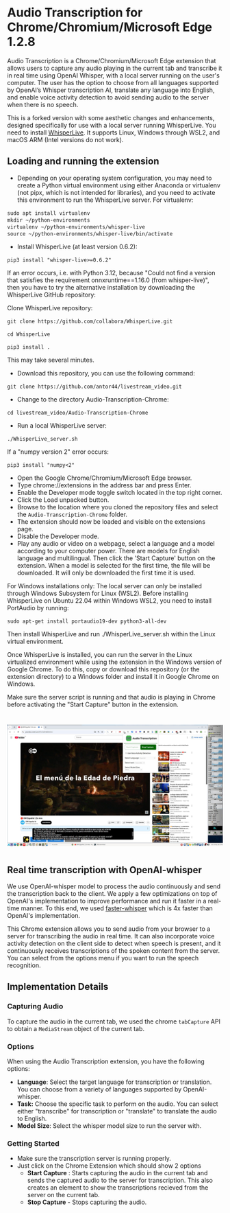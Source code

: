# Audio Transcription for Chrome/Chromium/Microsoft Edge 1.2.8

Audio Transcription is a Chrome/Chromium/Microsoft Edge extension that allows users to capture any audio playing in the current tab and transcribe it in real time using OpenAI Whisper, with a local server running on the user's computer. The user has the option to choose from all languages supported by OpenAI’s Whisper transcription AI, translate any language into English, and enable voice activity detection to avoid sending audio to the server when there is no speech.

This is a forked version with some aesthetic changes and enhancements, designed specifically for use with a local server running WhisperLive. You need to install [WhisperLive](https://github.com/collabora/WhisperLive). It supports Linux, Windows through WSL2, and macOS ARM (Intel versions do not work).


## Loading and running the extension
- Depending on your operating system configuration, you may need to create a Python virtual environment using either Anaconda or virtualenv (not pipx, which is not intended for libraries), and you need to activate this environment to run the WhisperLive server. For virtualenv:
````
sudo apt install virtualenv
mkdir ~/python-environments
virtualenv ~/python-environments/whisper-live
source ~/python-environments/whisper-live/bin/activate
````
- Install WhisperLive (at least version 0.6.2):
```
pip3 install "whisper-live>=0.6.2"
```
If an error occurs, i.e. with Python 3.12, because "Could not find a version that satisfies the requirement onnxruntime==1.16.0 (from whisper-live)", then you have to
try the alternative installation by downloading the WhisperLive GitHub repository:


Clone WhisperLive repository:
```
git clone https://github.com/collabora/WhisperLive.git

```
```
cd WhisperLive
```
```
pip3 install .
```
This may take several minutes.

- Download this repository, you can use the following command:
```
git clone https://github.com/antor44/livestream_video.git
```
- Change to the directory Audio-Transcription-Chrome:
```
cd livestream_video/Audio-Transcription-Chrome
```
- Run a local WhisperLive server:
```
./WhisperLive_server.sh
```
If a "numpy version 2" error occurs:
```
pip3 install "numpy<2"
```
- Open the Google Chrome/Chromium/Microsoft Edge browser.
- Type chrome://extensions in the address bar and press Enter.
- Enable the Developer mode toggle switch located in the top right corner.
- Click the Load unpacked button.
- Browse to the location where you cloned the repository files and select the ```Audio-Transcription-Chrome``` folder.
- The extension should now be loaded and visible on the extensions page.
- Disable the Developer mode.
- Play any audio or video on a webpage, select a language and a model according to your computer power. There are models for English language and multilingual. Then click the 'Start Capture' button on the extension. When a model is selected for the first time, the file will be downloaded. It will only be downloaded the first time it is used.


For Windows installations only: The local server can only be installed through Windows Subsystem for Linux (WSL2). Before installing WhisperLive on Ubuntu 22.04 within Windows WSL2, you need to install PortAudio by running:
```
sudo apt-get install portaudio19-dev python3-all-dev
```  
Then install WhisperLive and run ./WhisperLive_server.sh within the Linux virtual environment.

Once WhisperLive is installed, you can run the server in the Linux virtualized environment while using the extension in the Windows version of Google Chrome. To do this, copy or download this repository (or the extension directory) to a Windows folder and install it in Google Chrome on Windows.

Make sure the server script is running and that audio is playing in Chrome before activating the "Start Capture" button in the extension.

#
![Screenshot](https://github.com/antor44/livestream_video/blob/main/Audio-Transcription-Chrome/Chrome_extension1.jpg)
#


## Real time transcription with OpenAI-whisper
We use OpenAI-whisper model to process the audio continuously and send the transcription back to the client. We apply a few optimizations on top of OpenAI's implementation to improve performance and run it faster in a real-time manner. To this end, we used [faster-whisper](https://github.com/guillaumekln/faster-whisper) which is 4x faster than OpenAI's implementation.

This Chrome extension allows you to send audio from your browser to a server for transcribing the audio in real time. It can also incorporate voice activity detection on the client side to detect when speech is present, and it continuously receives transcriptions of the spoken content from the server. You can select from the options menu if you want to run the speech recognition.


## Implementation Details

### Capturing Audio
To capture the audio in the current tab, we used the chrome `tabCapture` API to obtain a `MediaStream` object of the current tab.

### Options
When using the Audio Transcription extension, you have the following options:
 - **Language**: Select the target language for transcription or translation. You can choose from a variety of languages supported by OpenAI-whisper.
 - **Task:** Choose the specific task to perform on the audio. You can select either "transcribe" for transcription or "translate" to translate the audio to English.
 - **Model Size**: Select the whisper model size to run the server with.

### Getting Started
- Make sure the transcription server is running properly.
- Just click on the Chrome Extension which should show 2 options
  - **Start Capture** : Starts capturing the audio in the current tab and sends the captured audio to the server for transcription. This also creates an element to show the transcriptions recieved from the server on the current tab.
  - **Stop Capture** - Stops capturing the audio.

